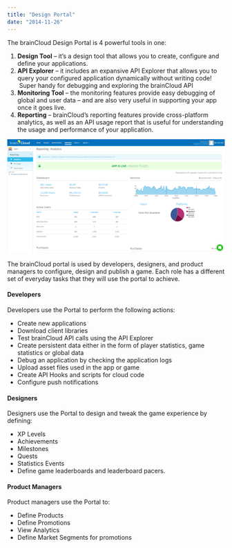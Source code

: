 ```yaml
---
title: "Design Portal"
date: "2014-11-26"
---
```


The brainCloud Design Portal is 4 powerful tools in one:

1. **Design Tool** – it’s a design tool that allows you to create, configure and define your applications.
2. **API Explorer** – it includes an expansive API Explorer that allows you to query your configured application dynamically without writing code!  Super handy for debugging and exploring the brainCloud API
3. **Monitoring Tool** – the monitoring features provide easy debugging of global and user data – and are also very useful in supporting your app once it goes live.
4. **Reporting** – brainCloud’s reporting features provide cross-platform analytics, as well as an API usage report that is useful for understanding the usage and performance of your application.

[![brainCloud Dashboard](images/brainCloud_Dashboard_portal_2.jpg)](/apidocs/wp-content/uploads/2016/08/brainCloud_Dashboard_portal_2.jpg)

The brainCloud portal is used by developers, designers, and product managers to configure, design and publish a game. Each role has a different set of everyday tasks that they will use the portal to achieve.

#### **Developers**

Developers use the Portal to perform the following actions:

- Create new applications
- Download client libraries
- Test brainCloud API calls using the API Explorer
- Create persistent data either in the form of player statistics, game statistics or global data
- Debug an application by checking the application logs
- Upload asset files used in the app or game
- Create API Hooks and scripts for cloud code
- Configure push notifications

#### **Designers**

Designers use the Portal to design and tweak the game experience by defining:

- XP Levels
- Achievements
- Milestones
- Quests
- Statistics Events
- Define game leaderboards and leaderboard pacers.

#### **Product Managers**

Product managers use the Portal to:

- Define Products
- Define Promotions
- View Analytics
- Define Market Segments for promotions
